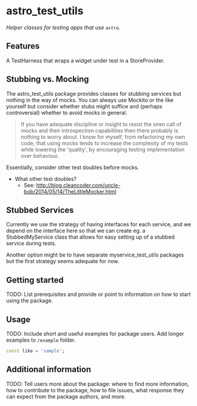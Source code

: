 # astro_test_utils

*Helper classes for testing apps that use `astro`.*

## Features

A TestHarness that wraps a widget under test in a StoreProvider.

## Stubbing vs. Mocking

The astro_test_utils package provides classes for stubbing services but nothing in the way of mocks.
You can always use Mockito or the like yourself but consider whether stubs might suffice and (perhaps
controversial) whether to avoid mocks in general.

> If you have adequate discipline or insight to resist the siren call of mocks and their introspection
> capabilities then there probably is nothing to worry about. I know for myself, from refactoring my own
> code, that using mocks tends to increase the complexity of my tests while lowering the 'quality', by
> encouraging testing implementation over behaviour.
>
Essentially, consider other test doubles before mocks.

- What other test doubles?
  - See: <http://blog.cleancoder.com/uncle-bob/2014/05/14/TheLittleMocker.html>

## Stubbed Services

Currently we use the strategy of having interfaces for each service, and we depend on the interface here so that we can create eg. a StubbedMyService class that allows for easy setting up of a stubbed service during tests.

Another option might be to have separate myservice_test_utils packages but the first strategy seems adequate for now.

## Getting started

TODO: List prerequisites and provide or point to information on how to
start using the package.

## Usage

TODO: Include short and useful examples for package users. Add longer examples
to `/example` folder.

```dart
const like = 'sample';
```

## Additional information

TODO: Tell users more about the package: where to find more information, how to
contribute to the package, how to file issues, what response they can expect
from the package authors, and more.
